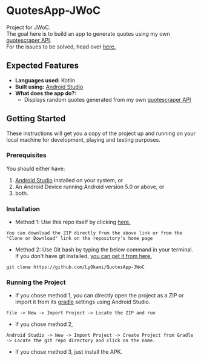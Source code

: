 # QuotesApp-JWoC
Project for JWoC.<br>
The goal here is to build an app to generate quotes using my own [quotescraper API](https://github.com/Ly0kami/quotescraper).<br>
For the issues to be solved, head over [here.](https://github.com/Ly0kami/QuotesApp-JWoC/issues)

## Expected Features
- **Languages used:** Kotlin
- **Built using:** [Android Studio](https://developer.android.com/studio?hl=en)
- **What does the app do?:**
  - Displays random quotes generated from my own [quotescraper API](https://github.com/Ly0kami/quotescraper)
  
## Getting Started

These instructions will get you a copy of the project up and running on your local machine for development, playing and testing purposes.

### Prerequisites

You should either have:
1. [Android Studio](https://developer.android.com/studio?hl=en) installed on your system, or
2. An Android Device running Android version 5.0 or above, or
3. both.

### Installation

* Method 1: Use this repo itself by clicking [here.](https://github.com/Ly0kami/QuotesApp-JWoC/archive/master.zip)

```
You can download the ZIP directly from the above link or from the "Clone or Download" link on the repository's home page
```
* Method 2: Use Git bash by typing the below command in your terminal. If you don't have git installed, [you can get it from here.](https://git-scm.com/downloads)
```
git clone https://github.com/Ly0kami/QuotesApp-JWoC
```

### Running the Project

* If you chose method 1, you can directly open the project as a ZIP or import it from its [gradle](https://gradle.org/) settings using Android Studio.
```
File -> New -> Import Project -> Locate the ZIP and run
```
* If you chose method 2,
```
Android Studio -> New -> Import Project -> Create Project from Gradle -> Locate the git repo directory and click on the name.
```
* If you chose method 3, just install the APK.

